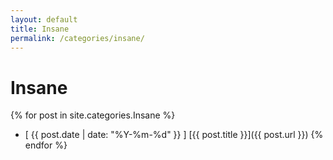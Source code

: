 ```yaml
---
layout: default
title: Insane
permalink: /categories/insane/
---
```


# Insane
{% for post in site.categories.Insane %}
- [ {{ post.date | date: "%Y-%m-%d" }} ] [{{ post.title }}]({{ post.url }})
{% endfor %}
